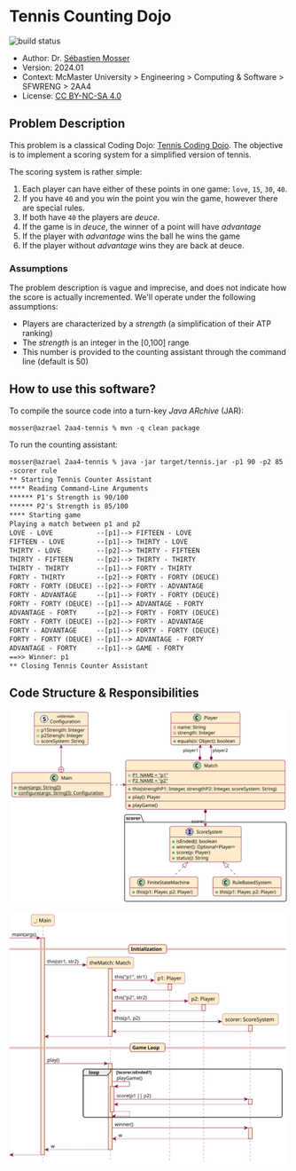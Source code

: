 # Tennis Counting Dojo

![build status](https://github.com/ace-lectures/2aa4-tennis/actions/workflows/build.yaml/badge.svg)

- Author: Dr. [Sébastien Mosser](https://mosser.github.io)
- Version: 2024.01
- Context: McMaster University > Engineering > Computing & Software > SFWRENG > 2AA4
- License: [CC BY-NC-SA 4.0](https://creativecommons.org/licenses/by-nc-sa/4.0/)

## Problem Description

This problem is a classical Coding Dojo: [Tennis Coding Dojo](https://codingdojo.org/kata/Tennis/).
The objective is to implement a scoring system for a simplified version of tennis.

The scoring system is rather simple:

1. Each player can have either of these points in one game: `love`, `15`, `30`, `40`.
2. If you have `40` and you win the point you win the game, however there are special rules.
3. If both have `40` the players are _deuce_.
4. If the game is in _deuce_, the winner of a point will have _advantage_
5. If the player with _advantage_ wins the ball he wins the game
6. If the player without _advantage_ wins they are back at deuce.

### Assumptions

The problem description is vague and imprecise, and does not indicate how the score is actually 
incremented. We'll operate under the following assumptions:

- Players are characterized by a _strength_ (a simplification of their ATP ranking)
- The _strength_ is an integer in the [0,100] range
- This number is provided to the counting assistant through the command line (default is 50)

## How to use this software?

To compile the source code into a turn-key _Java ARchive_ (JAR):

```
mosser@azrael 2aa4-tennis % mvn -q clean package  
```

To run the counting assistant:

```
mosser@azrael 2aa4-tennis % java -jar target/tennis.jar -p1 90 -p2 85 -scorer rule
** Starting Tennis Counter Assistant
**** Reading Command-Line Arguments
****** P1's Strength is 90/100
****** P2's Strength is 85/100
**** Starting game
Playing a match between p1 and p2
LOVE - LOVE           --[p1]--> FIFTEEN - LOVE
FIFTEEN - LOVE        --[p1]--> THIRTY - LOVE
THIRTY - LOVE         --[p2]--> THIRTY - FIFTEEN
THIRTY - FIFTEEN      --[p2]--> THIRTY - THIRTY
THIRTY - THIRTY       --[p1]--> FORTY - THIRTY
FORTY - THIRTY        --[p2]--> FORTY - FORTY (DEUCE)
FORTY - FORTY (DEUCE) --[p2]--> FORTY - ADVANTAGE
FORTY - ADVANTAGE     --[p1]--> FORTY - FORTY (DEUCE)
FORTY - FORTY (DEUCE) --[p1]--> ADVANTAGE - FORTY
ADVANTAGE - FORTY     --[p2]--> FORTY - FORTY (DEUCE)
FORTY - FORTY (DEUCE) --[p2]--> FORTY - ADVANTAGE
FORTY - ADVANTAGE     --[p1]--> FORTY - FORTY (DEUCE)
FORTY - FORTY (DEUCE) --[p1]--> ADVANTAGE - FORTY
ADVANTAGE - FORTY     --[p1]--> GAME - FORTY
==>> Winner: p1
** Closing Tennis Counter Assistant
```

## Code Structure & Responsibilities

![class diagram](./src/main/puml/structure.svg)

![class diagram](./src/main/puml/match.svg)